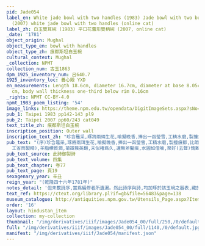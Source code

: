 ```yaml
---
pid: Jade054
label_en: White jade bowl with two handles (1983) Jade bowl with two bud-shaped handles
  (2007) white jade bowl with two handles (online cat)
label_zh: 白玉雙耳碗 (1983) 平口花蕾形雙柄碗 (2007, online cat)
_date: '1781'
object_origin: Mughal
object_type_en: bowl with handles
object_type_zh: 痕都斯坦白玉椀
cultural_context: Mughal
_collection: NPMT
collection_num: 古玉1863
dpm_1925_inventory_num: 呂640.7
1925_inventory_loc: 養心殿 YXD
en_measurements: Length 18.6cm, diameter 16.7cm, diameter at base 8.05cm, height 7.8
  cm, body wall thickness one-third below rim 0.16cm
_rights: NPMT CC-BY-4.0
npmt_1983_poem_listing: '54'
image_links: https://theme.npm.edu.tw/opendata/DigitImageSets.aspx?sNo=04010303
pub_1: Taipei 1983 pp142-143 pl9
pub_2: Taipei 2007 pp60/243 cat049
text_title_zh: 痕都斯坦白玉椀
inscription_position: Outer wall
inscription_text_zh: "珍含鼂采,琢將兩珥生花,喻擬晚香,捧出一函瑩雪,工精水磨,製撞痕都,比朗暎於冰壺,借新彫於楮葉,鑑存非寶,詠以代銘。\n\n印度良工夥,水磨佳法存,羊脂標質潤,菊瓣簇英翻,未似楮爲久,還無斧鑿痕,水圓如借喻,聚好愧難言。 "
pub_text: "(序)珍含鼂采,琢將兩珥生花,喻擬晚香,捧出一函瑩雪,工精水磨,製撞痕都,比朗暎於冰壺,借新彫於楮葉,鑑存非寶,詠以代銘。\n\n印度良工夥(華言印度即譯痕都二字,成文蓋已久矣),水磨(平聲)佳法存(彼處用水磨磨玉,
  工省而製精),羊脂標質潤,菊瓣簇英翻,未似楮爲久,還無斧鑿痕,水圓如借喻,聚好(去聲)愧難言。 "
pub_text_source: 此詩御製詩
pub_text_volume: 四集
pub_text_chapter: 卷77
pub_text_page: 頁19
sexagenary_year: 辛丑
reign_year: "(乾隆四十六年1781年)"
notes_detail: '但未載詩序,當爲編修者所遺漏。然此詩序與詩,均加琢於該玉碗之器表,藏於本院,品號呂六四07,圖版玖,插圖45。 '
text_ref: https://ctext.org/library.pl?if=gb&file=56483&page=138
museum_catalogue: http://antiquities.npm.gov.tw/Utensils_Page.aspx?ItemId=52282
order: '16'
layout: hindustan_item
collection: my-collection
thumbnail: "/img/derivatives/iiif/images/Jade054_00/full/250,/0/default.jpg"
full: "/img/derivatives/iiif/images/Jade054_00/full/1140,/0/default.jpg"
manifest: "/img/derivatives/iiif/Jade054/manifest.json"
---
```

